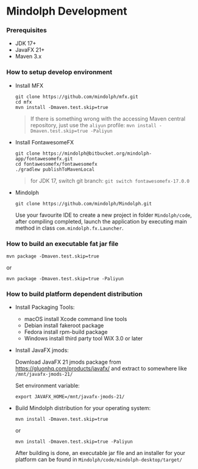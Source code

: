 # Mindolph Development

### Prerequisites
* JDK 17+
* JavaFX 21+
* Maven 3.x

### How to setup develop environment

* Install MFX

    ```shell
    git clone https://github.com/mindolph/mfx.git
    cd mfx
    mvn install -Dmaven.test.skip=true
    ```
  > If there is something wrong with the accessing Maven central repository, just use the `aliyun` profile:
  > `mvn install -Dmaven.test.skip=true -Paliyun`

* Install FontawesomeFX

    ```shell
    git clone https://mindolph@bitbucket.org/mindolph-app/fontawesomefx.git
    cd fontawesomefx/fontawesomefx
    ./gradlew publishToMavenLocal
    ```
    > for JDK 17, switch git branch:
    > `git switch fontawesomefx-17.0.0`

* Mindolph

    ```shell
    git clone https://github.com/mindolph/Mindolph.git
    ```

    Use your favourite IDE to create a new project in folder `Mindolph/code`, after compiling completed, launch the application by executing main method in class `com.mindolph.fx.Launcher`.

### How to build an executable fat jar file

```shell
mvn package -Dmaven.test.skip=true
```
or
```shell
mvn package -Dmaven.test.skip=true -Paliyun
```

### How to build platform dependent distribution

* Install Packaging Tools:  
    * macOS
      install Xcode command line tools
    * Debian
      install fakeroot package
    * Fedora
      install rpm-build package
    * Windows
      install third party tool WiX 3.0 or later

* Install JavaFX jmods:  

    Download JavaFX 21 jmods package from https://gluonhq.com/products/javafx/ and extract to somewhere like `/mnt/javafx-jmods-21/`

    Set environment variable:
    ```shell
    export JAVAFX_HOME=/mnt/javafx-jmods-21/
    ```

* Build Mindolph distribution for your operating system:  

    ```shell
    mvn install -Dmaven.test.skip=true
    ```
    or 
    ```shell
    mvn install -Dmaven.test.skip=true -Paliyun
    ```
    After building is done, an executable jar file and an installer for your platform can be found in `Mindolph/code/mindolph-desktop/target/`
